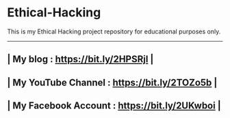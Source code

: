 # Ethical-Hacking
This is my Ethical Hacking project repository for educational purposes only.

-----------------------------------------------------------------------------------
| My blog : https://bit.ly/2HPSRjl                                                 |
-----------------------------------------------------------------------------------
| My YouTube Channel : https://bit.ly/2TOZo5b                                      |
-----------------------------------------------------------------------------------
| My Facebook Account : https://bit.ly/2UKwboi                                    |
-----------------------------------------------------------------------------------
